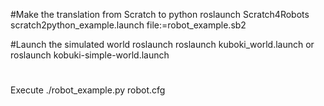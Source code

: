 #Make the translation from Scratch to python
roslaunch Scratch4Robots scratch2python_example.launch file:=robot_example.sb2

#Launch the simulated world
roslaunch roslaunch kuboki_world.launch
or
roslaunch kobuki-simple-world.launch

#
Execute ./robot_example.py robot.cfg
